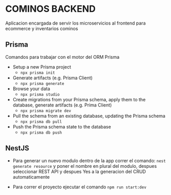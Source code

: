 # COMINOS BACKEND

Aplicacion encargada de servir los microservicios al frontend para ecommerce y inventarios cominos

## Prisma

Comandos para trabajar con el motor del ORM Prisma

- Setup a new Prisma project
  - `npx prisma init`
- Generate artifacts (e.g. Prisma Client)
  - `npx prisma generate`
- Browse your data
  - `npx prisma studio`
- Create migrations from your Prisma schema, apply them to the database, generate artifacts (e.g. Prima Client)
  - `npx prisma migrate dev`
- Pull the schema from an existing database, updating the Prisma schema
  - `npx prisma db pull`
- Push the Prisma schema state to the database
  - `npx prisma db push`

## NestJS

- Para generar un nuevo modulo dentro de la app correr el comando: `nest generate resource` y poner el nombre en plural del modulo, despues seleccionar REST API y despues Yes a la generacion del CRUD automaticamente

- Para correr el proyecto ejecutar el comando `npm run start:dev`

